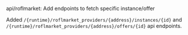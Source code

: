 api/roflmarket: Add endpoints to fetch specific instance/offer

Added `/{runtime}/roflmarket_providers/{address}/instances/{id}` and
`/{runtime}/roflmarket_providers/{address}/offers/{id}` api endpoints.
